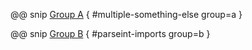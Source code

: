 @@ snip [Group A](../../test/scala/Multiple.scala) { #multiple-something-else group=a }

@@ snip [Group B](../../test/scala/Multiple.scala) { #parseint-imports group=b }

